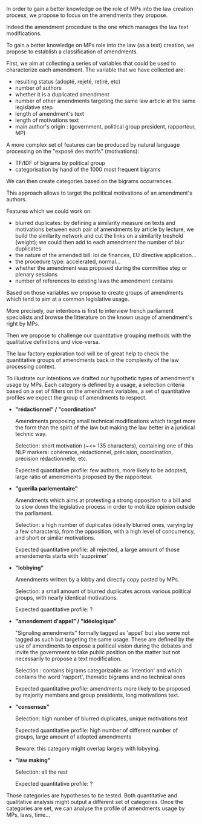 
In order to gain a better knowledge on the role of MPs into the law creation process, we propose to focus on the amendments they propose.

Indeed the amendment procedure is the one which manages the law text modifications.

To gain a better knowledge on MPs role into the law (as a text) creation, we propose to establish a classification of amendments.

First, we aim at collecting a series of variables that could be used to characterize each amendment. The variable that we have collected are:

- resulting status (adopté, rejeté, retiré, etc)
- number of authors
- whether it is a duplicated amendment
- number of other amendments targeting the same law article at the same legislative step
- length of amendment's text
- length of motivations text
- main author's origin : (government, political group president, rapporteur, MP)

A more complex set of features can be produced by natural language processing on the "exposé des motifs" (motivations):

- TF/IDF of bigrams by political group
- categorisation by hand of the 1000 most frequent bigrams

We can then create categories based on the bigrams occurrences.

This approach allows to target the political motivations of an amendment's authors.

Features which we could work on:

- blurred duplicates: by defining a similarity measure on texts and motivations between each pair of amendments by article by lecture, we build the similarity network and cut the links on a similarity treshold (weight); we could then add to each amendment the number of blur duplicates
- the nature of the amended bill: loi de finances, EU directive application...
- the procedure type: accelerated, normal...
- whether the amendment was proposed during the committee step or plenary sessions
- number of references to existing laws the amendment contains

Based on those variables we propose to create groups of amendments which tend to aim at a common legislative usage.

More precisely, our intentions is first to interview french parliament specialists and browse the litterature on the known usage of amendment's right by MPs.

Then we propose to challenge our quantitative grouping methods with the qualitative definitions and vice-versa.

The law factory exploration tool will be of great help to check the quantitative groups of amendments back in the complexity of the law processing context. 

To illustrate our intentions we drafted our hypothetic types of amendment's usage by MPs. Each category is defined by a usage, a selection criteria based on a set of filters on the amendment variables, a set of quantitative profiles we expect the group of amendments to respect. 

- **"rédactionnel" / "coordination"**

  Amendments proposing small technical modifications which target more the form than the spirit of the law but making the law better in a juridical technic way. 

  Selection: short motivation (~<= 135 characters), containing one of this NLP markers: cohérence, rédactionnel, précision, coordination, précision rédactionnelle, etc.
  
  Expected quantitative profile: few authors, more likely to be adopted, large ratio of amendments proposed by the rapporteur.

- **"guerilla parlementaire"**

  Amendments which aims at protesting a strong opposition to a bill and to slow down the legislative process in order to mobilize opinion outside the parliament. 
  
  Selection: a high number of duplicates (ideally blurred ones, varying by a few characters), from the opposition, with a high level of concurrency, and short or similar motivations.
  
  Expected quantitative profile: all rejected, a large amount of those amendements starts with 'supprimer'

- **"lobbying"**

  Amendments written by a lobby and directly copy pasted by MPs.
  
  Selection: a small amount of blurred duplicates across various political groups, with nearly identical motivations.
  
  Expected quantitative profile: ?

- **"amendement d'appel" / "idéologique"**

  "Signaling amendments" formally tagged as 'appel' but also some not tagged as such but targeting the same usage. These are defined by the use of amendments to expose a political vision during the debates and invite the government to take public position on the matter but not necessarily to propose a text modification.
  
  Selection : contains bigrams categorizable as 'intention' and which contains the word 'rapport', thematic bigrams and no technical ones
  
  Expected quantitative profile: amendments more likely to be proposed by majority members and group presidents, long motivations text.

- **"consensus"**

  Selection: high number of blurred duplicates, unique motivations text
  
  Expected quantitative profile: high number of different number of groups, large amount of adopted amendments
  
  Beware: this category might overlap largely with lobyying.

- **"law making"**

  Selection: all the rest
  
  Expected quantitative profile: ?

Those categories are hypotheses to be tested.
Both quantitative and qualitative analysis might output a different set of categories.
Once the categories are set, we can analyse the profile of amendments usage by MPs, laws, time... 

